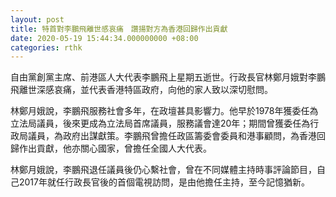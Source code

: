 ```yaml
---
layout: post
title: 特首對李鵬飛離世感哀痛　讚揚對方為香港回歸作出貢獻
date: 2020-05-19 15:44:34.000000000 +08:00
categories: rthk
---
```


自由黨創黨主席、前港區人大代表李鵬飛上星期五逝世。​行政長官林鄭月娥對李鵬飛離世深感哀痛，並代表香港特區政府，向他的家人致以深切慰問。

林鄭月娥說，李鵬飛服務社會多年，在政壇甚具影響力。他早於1978年獲委任為立法局議員，後來更成為立法局首席議員，服務議會達20年；期間曾獲委任為行政局議員，為政府出謀獻策。李鵬飛曾擔任政區籌委會委員和港事顧問，為香港回歸作出貢獻，他亦關心國家，曾擔任全國人大代表。

林鄭月娥說，李鵬飛退任議員後仍心繫社會，曾在不同媒體主持時事評論節目，自己2017年就任行政長官後的首個電視訪問，是由他擔任主持，至今記憶猶新。

